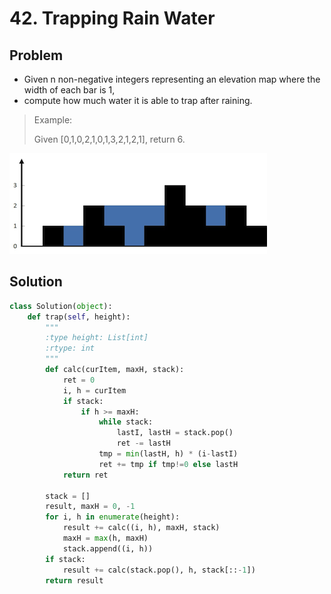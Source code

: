 # 42. Trapping Rain Water

## Problem
- Given n non-negative integers representing an elevation map where the width of each bar is 1,
- compute how much water it is able to trap after raining.

> Example:
> 
> Given [0,1,0,2,1,0,1,3,2,1,2,1], return 6.

![pic](pic.png)

## Solution
```python
class Solution(object):
    def trap(self, height):
        """
        :type height: List[int]
        :rtype: int
        """
        def calc(curItem, maxH, stack):
            ret = 0
            i, h = curItem
            if stack:
                if h >= maxH:
                    while stack:
                        lastI, lastH = stack.pop()
                        ret -= lastH
                    tmp = min(lastH, h) * (i-lastI)
                    ret += tmp if tmp!=0 else lastH
            return ret

        stack = []
        result, maxH = 0, -1
        for i, h in enumerate(height):
            result += calc((i, h), maxH, stack)
            maxH = max(h, maxH)
            stack.append((i, h))
        if stack:
            result += calc(stack.pop(), h, stack[::-1])
        return result
```
